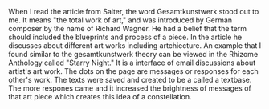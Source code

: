 When I read the article from Salter, the word Gesamtkunstwerk stood out to me. It means "the total work of art," and was introduced by German composer by the name 
of Richard Wagner. He had a belief that the term should included the blueprints and process of a piece. In the article he discusses about different art works 
including artchiecture. An example that I found similar to the gesamtkunstwerk theory can be viewed in the Rhizome Anthology called "Starry Night." It is a interface 
of email discussions about artist's art work. The dots on the page are messages or responses for each other's work. The texts were saved and created to be a called a 
textbase. The more respones came and it increased the brightness of messages of that art piece which creates this idea of a constellation.
